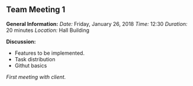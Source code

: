 ## Team Meeting 1 

**General Information:**
*Date:* Friday, January 26, 2018
*Time:* 12:30 
*Duration:* 20 minutes
*Location:* Hall Building 

**Discussion:**
- Features to be implemented. 
- Task distribution 
- Githut basics 

*First meeting with client.* 

            
